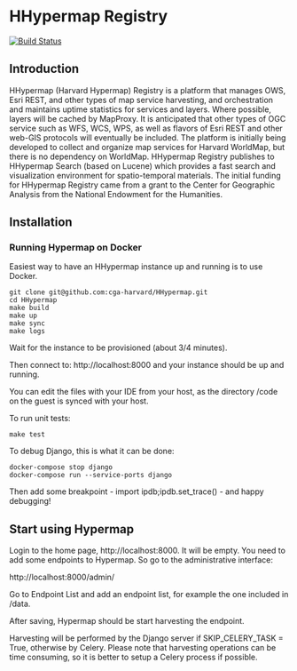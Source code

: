 # HHypermap Registry
[![Build Status](https://travis-ci.org/cga-harvard/HHypermap.svg?branch=registry)](https://travis-ci.org/cga-harvard/HHypermap)

## Introduction

HHypermap (Harvard Hypermap) Registry is a platform that manages OWS, Esri REST, and other types of map service harvesting, and orchestration and maintains uptime statistics for services and layers. Where possible, layers will be cached by MapProxy. It is anticipated that other types of OGC service such as WFS, WCS, WPS, as well as flavors of Esri REST and other web-GIS protocols will eventually be included. The platform is initially being developed to collect and organize map services for Harvard WorldMap, but there is no dependency on WorldMap. HHypermap Registry publishes to HHypermap Search (based on Lucene) which provides a fast search and visualization environment for spatio-temporal materials.  The initial funding for HHypermap Registry came from a grant to the Center for Geographic Analysis from the National Endowment for the Humanities.   

## Installation

### Running Hypermap on Docker

Easiest way to have an HHypermap instance up and running is to use Docker.

```
git clone git@github.com:cga-harvard/HHypermap.git
cd HHypermap
make build
make up
make sync
make logs
```

Wait for the instance to be provisioned (about 3/4 minutes).

Then connect to: http://localhost:8000 and your instance should be up and running.


You can edit the files with your IDE from your host, as the directory
/code on the guest is synced with your host.

To run unit tests:

```
make test
```

To debug Django, this is what it can be done:

```
docker-compose stop django
docker-compose run --service-ports django
```

Then add some breakpoint - import ipdb;ipdb.set_trace() - and happy debugging!

## Start using Hypermap

Login to the home page, http://localhost:8000. It will be empty. You need to add some
endpoints to Hypermap. So go to the administrative interface:

http://localhost:8000/admin/

Go to Endpoint List and add an endpoint list, for example the one included in /data.

After saving, Hypermap should be start harvesting the endpoint.

Harvesting will be performed by the Django server if SKIP_CELERY_TASK
= True, otherwise by Celery. Please note that harvesting operations can be time consuming, so it is better to setup a Celery process if possible.
